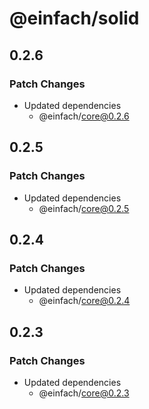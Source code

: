 # @einfach/solid

## 0.2.6

### Patch Changes

- Updated dependencies
  - @einfach/core@0.2.6

## 0.2.5

### Patch Changes

- Updated dependencies
  - @einfach/core@0.2.5

## 0.2.4

### Patch Changes

- Updated dependencies
  - @einfach/core@0.2.4

## 0.2.3

### Patch Changes

- Updated dependencies
  - @einfach/core@0.2.3
